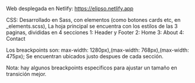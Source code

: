 Web desplegada en Netlify:
https://elipso.netlify.app


CSS:
Desarrollado en Sass, con elementos (como botones cards etc, en _elements.scss),
La hoja principal se encuentra con los estilos de las 3 paginas, divididas en 4 secciones
1: Header y Footer
2: Home
3: About
4: Contact

Los breackpoints son:
max-width: 1280px),(max-width: 768px),(max-width: 475px);
Se encuentran ubicados justo despues de cada sección.

Nota: hay algunos breackpoints especificos para ajustar un tamaño en transición mejor.